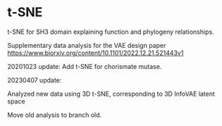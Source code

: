 # t-SNE
t-SNE for SH3 domain explaining function and phylogeny relationships.

Supplementary data analysis for the VAE design paper https://www.biorxiv.org/content/10.1101/2022.12.21.521443v1

20201023 update:
Add t-SNE for chorismate mutase.

20230407 update:

Analyzed new data using 3D t-SNE, corresponding to 3D InfoVAE latent space

Move old analysis to branch old.
